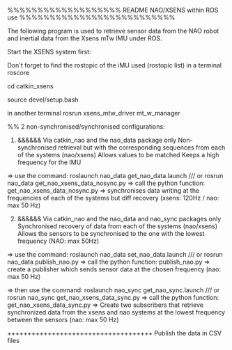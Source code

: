 %%%%%%%%%%%%%%%%%%% README NAO/XSENS within ROS use %%%%%%%%%%%%%%%%%%%%%%%%%%

The following program is used to retrieve sensor data from the NAO robot and inertial data from the Xsens mTw IMU under ROS.

Start the XSENS system first:

Don't forget to find the rostopic of the iMU used (rostopic list)
in a terminal
roscore 

cd catkin_xsens

source devel/setup.bash

in another terminal
rosrun xsens_mtw_driver mt_w_manager


%% 2 non-synchronised/synchronised configurations: 

1) &&&&&& Via catkin_nao and the nao_data package only 
Non-synchronised retrieval but with the corresponding sequences from each of the systems (nao/xsens)
	Allows values to be matched
	Keeps a high frequency for the IMU

=> use the command: roslaunch nao_data get_nao_data.launch /// or rosrun nao_data get_nao_xsens_data_nosync.py
   => call the python function: get_nao_xsens_data_nosync.py
   => synchronises data writing at the frequencies of each of the systems but diff recovery (xsens: 120Hz / nao: max 50 Hz)


2) &&&&&& Via catkin_nao and the nao_data and nao_sync packages only
Synchronised recovery of data from each of the systems (nao/xsens)
	Allows the sensors to be synchronised to the one with the lowest frequency (NAO: max 50Hz)

=> use the command: roslaunch nao_data set_nao_data.launch /// or rosrun nao_data publish_nao.py
   => call the python function: publish_nao.py
   => create a publisher which sends sensor data at the chosen frequency (nao: max 50 Hz)

=> then use the command: roslaunch nao_sync get_nao_sync.launch /// or rosrun nao_sync get_nao_xsens_data_sync.py
   => call the python function: get_nao_xsens_data_sync.py
   => Create two subscribers that retrieve synchronized data from the xsens and nao systems at the lowest frequency between the sensors (nao: max 50 Hz)


++++++++++++++++++++++++++++++++++++ Publish the data in CSV files
